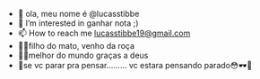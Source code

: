 - 👋 ola, meu nome é @lucasstibbe
- 👀 I’m interested in ganhar nota ;)
- 📫 How to reach me lucasstibbe19@gmail.com 
- 🤠🌱filho do mato, venho da roça
- 🤫🤔melhor do mundo graças a deus
- 🐐se vc parar pra pensar......... vc estara pensando parado😳🕶️🤏
<!---
lucasstibbe/lucasstibbe is a ✨ special ✨ repository because its `README.md` (this file) appears on your GitHub profile.
You can click the Preview link to take a look at your changes.
--->
